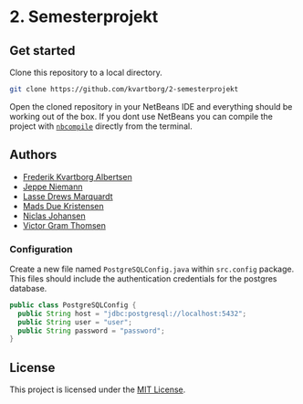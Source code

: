 # 2. Semesterprojekt

## Get started

Clone this repository to a local directory.
```sh
git clone https://github.com/kvartborg/2-semesterprojekt
```
Open the cloned repository in your NetBeans IDE and everything should be
working out of the box.
If you dont use NetBeans you can compile the project with [`nbcompile`](https://github.com/kvartborg/nbcompile)
directly from the terminal.

## Authors

  - [Frederik Kvartborg Albertsen](https://github.com/kvartborg)
  - [Jeppe Niemann](https://github.com/GGkarma)
  - [Lasse Drews Marquardt](https://github.com/Ladremarq)
  - [Mads Due Kristensen](https://github.com/MadsDueKristensen)
  - [Niclas Johansen](https://github.com/NJohansen)
  - [Victor Gram Thomsen](https://github.com/grammeaway)

### Configuration
Create a new file named `PostgreSQLConfig.java` within `src.config` package. This files should include the authentication credentials for the postgres database.
```java
public class PostgreSQLConfig {
  public String host = "jdbc:postgresql://localhost:5432";
  public String user = "user";
  public String password = "password";
}
```

## License

This project is licensed under the [MIT License](https://github.com/kvartborg/1-semesterprojekt/blob/master/LICENSE).
